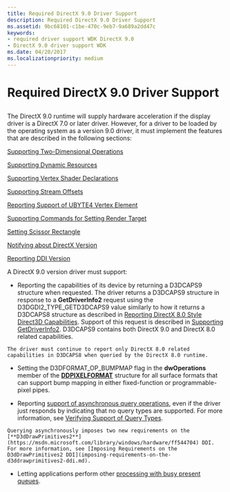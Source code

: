 ```yaml
---
title: Required DirectX 9.0 Driver Support
description: Required DirectX 9.0 Driver Support
ms.assetid: 9bc68101-c1be-470c-9eb7-9a689a2dd47c
keywords:
- required driver support WDK DirectX 9.0
- DirectX 9.0 driver support WDK
ms.date: 04/20/2017
ms.localizationpriority: medium
---
```


# Required DirectX 9.0 Driver Support


## <span id="ddk_required_directx_9_0_driver_support_gg"></span><span id="DDK_REQUIRED_DIRECTX_9_0_DRIVER_SUPPORT_GG"></span>


The DirectX 9.0 runtime will supply hardware acceleration if the display driver is a DirectX 7.0 or later driver. However, for a driver to be loaded by the operating system as a version 9.0 driver, it must implement the features that are described in the following sections:

[Supporting Two-Dimensional Operations](supporting-two-dimensional-operations.md)

[Supporting Dynamic Resources](supporting-dynamic-resources.md)

[Supporting Vertex Shader Declarations](supporting-vertex-shader-declarations.md)

[Supporting Stream Offsets](supporting-stream-offsets.md)

[Reporting Support of UBYTE4 Vertex Element](reporting-support-of-ubyte4-vertex-element.md)

[Supporting Commands for Setting Render Target](supporting-commands-for-setting-render-target.md)

[Setting Scissor Rectangle](setting-scissor-rectangle.md)

[Notifying about DirectX Version](notifying-about-directx-version.md)

[Reporting DDI Version](reporting-ddi-version.md)

A DirectX 9.0 version driver must support:

-   Reporting the capabilities of its device by returning a D3DCAPS9 structure when requested. The driver returns a D3DCAPS9 structure in response to a **GetDriverInfo2** request using the D3DGDI2\_TYPE\_GETD3DCAPS9 value similarly to how it returns a D3DCAPS8 structure as described in [Reporting DirectX 8.0 Style Direct3D Capabilities](reporting-directx-8-0-style-direct3d-capabilities.md). Support of this request is described in [Supporting GetDriverInfo2](supporting-getdriverinfo2.md). D3DCAPS9 contains both DirectX 9.0 and DirectX 8.0 related capabilities.



~~~
The driver must continue to report only DirectX 8.0 related capabilities in D3DCAPS8 when queried by the DirectX 8.0 runtime.
~~~

-   Setting the D3DFORMAT\_OP\_BUMPMAP flag in the **dwOperations** member of the [**DDPIXELFORMAT**](https://msdn.microsoft.com/library/windows/hardware/ff550274) structure for all surface formats that can support bump mapping in either fixed-function or programmable-pixel pipes.

-   Reporting [support of asynchronous query operations](supporting-asynchronous-query-operations.md), even if the driver just responds by indicating that no query types are supported. For more information, see [Verifying Support of Query Types](verifying-support-of-query-types.md).



~~~
Querying asynchronously imposes two new requirements on the [**D3dDrawPrimitives2**](https://msdn.microsoft.com/library/windows/hardware/ff544704) DDI. For more information, see [Imposing Requirements on the D3dDrawPrimitives2 DDI](imposing-requirements-on-the-d3ddrawprimitives2-ddi.md).
~~~

-   Letting applications perform other [processing with busy present queues](processing-with-busy-present-queues.md).









